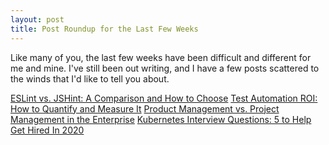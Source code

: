 ```yaml
---
layout: post
title: Post Roundup for the Last Few Weeks
---
```


Like many of you, the last few weeks have been difficult and different for me and mine. I've still been out writing,
and I have a few posts scattered to the winds that I'd like to tell you about.

[ESLint vs. JSHint: A Comparison and How to Choose](https://www.testim.io/blog/eslint-vs-jshint/)
[Test Automation ROI: How to Quantify and Measure It](https://www.testim.io/blog/test-automation-roi/)
[Product Management vs. Project Management in the Enterprise](https://www.plutora.com/blog/product-management-vs-project-management)
[Kubernetes Interview Questions: 5 to Help Get Hired In 2020](https://www.scalyr.com/blog/kubernetes-interview-questions/)
